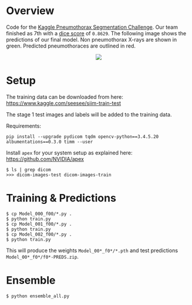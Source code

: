 # Overview

Code for the [Kaggle Pneumothorax Segmentation Challenge](https://www.kaggle.com/c/siim-acr-pneumothorax-segmentation). Our team finished as 7th with a [dice score](https://www.kaggle.com/c/siim-acr-pneumothorax-segmentation/overview/evaluation) of `0.8629`. The following image shows the predictions of our final model. Non pneumothorax X-rays are shown in green. Predicted pneumothoraces are outlined in red.

<p align="center"> 
  <img src="assets/overview.jpg">
</p>

# Setup
The training data can be downloaded from here:
https://www.kaggle.com/seesee/siim-train-test

The stage 1 test images and labels will be added to the training data.

Requirements:
```console
pip install --upgrade pydicom tqdm opencv-python==3.4.5.20 albumentations==0.3.0 timm --user
```

Install `apex` for your system setup as explained here: https://github.com/NVIDIA/apex

```console
$ ls | grep dicom
>>> dicom-images-test dicom-images-train
```

# Training & Predictions
```console
$ cp Model_000_f00/*.py .
$ python train.py
$ cp Model_001_f00/*.py .
$ python train.py
$ cp Model_002_f00/*.py .
$ python train.py
```

This will produce the weights `Model_00*_f0*/*.pth` and test predictions `Model_00*_f0*/f0*-PREDS.zip`.

# Ensemble

```console
$ python ensemble_all.py
```




